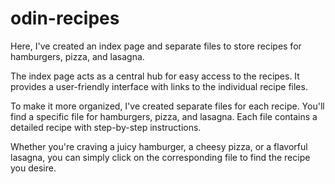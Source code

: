 # odin-recipes
Here, I've created an index page and separate files to store recipes for hamburgers, pizza, and lasagna.

The index page acts as a central hub for easy access to the recipes. It provides a user-friendly interface with links to the individual recipe files.

To make it more organized, I've created separate files for each recipe. You'll find a specific file for hamburgers, pizza, and lasagna. Each file contains a detailed recipe with step-by-step instructions.

Whether you're craving a juicy hamburger, a cheesy pizza, or a flavorful lasagna, you can simply click on the corresponding file to find the recipe you desire.

